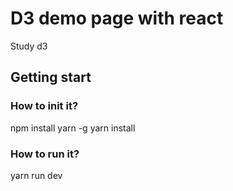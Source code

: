 # D3 demo page with react
Study d3
## Getting start
### How to init it?
npm install yarn -g
yarn install
### How to run it?
yarn run dev

